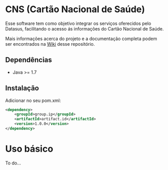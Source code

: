 # CNS (Cartão Nacional de Saúde)

Esse software tem como objetivo integrar os serviços oferecidos pelo Datasus, facilitando o acesso ás informações do Cartão Nacional de Saúde.

Mais informações acerca do projeto  e a documentação completa podem ser encontrados na [Wiki](https://github.com/jhemarcos/cns/wiki) desse repositório.

## Dependências
* Java >= 1.7

## Instalação
Adicionar no seu pom.xml:

```xml
<dependency>
    <groupId>group.ip</groupId>
    <artifactId>artifact.id</artifactId>
    <version>1.0.0</version>
</dependency>

```

# Uso básico
To do...
